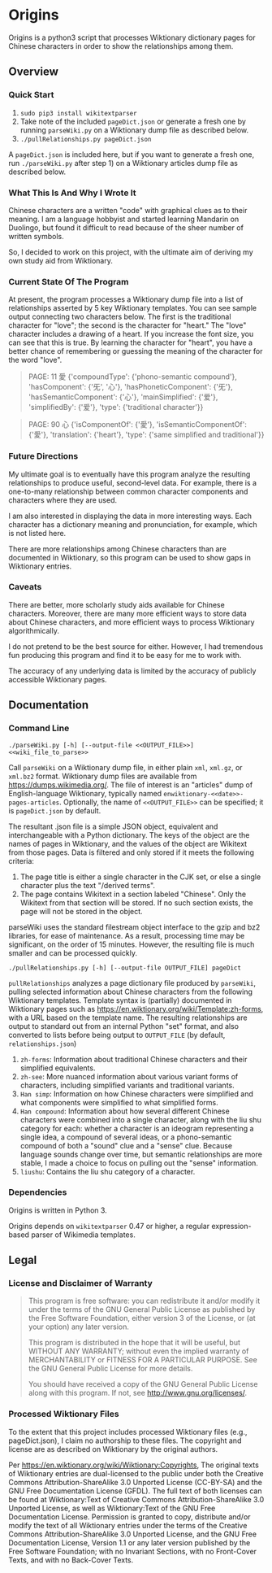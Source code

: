 # Origins

Origins is a python3 script that processes Wiktionary dictionary pages for Chinese characters in order to show the relationships among them.

## Overview
### Quick Start
1) `sudo pip3 install wikitextparser`
2) Take note of the included `pageDict.json` or generate a fresh one by running `parseWiki.py` on a Wiktionary dump
   file as described below.
3) `./pullRelationships.py pageDict.json`

A `pageDict.json` is included here, but if you want to generate a fresh one, run `./parseWiki.py` after step 1)
on a Wiktionary articles dump  file as described below.

### What This Is And Why I Wrote It
Chinese characters are a written "code" with graphical clues as to their meaning. I am a language hobbyist and started
learning Mandarin on Duolingo, but found it difficult to read because of the sheer number of written symbols.

So, I decided to work on this project, with the ultimate aim of deriving my own study aid from Wiktionary.

### Current State Of The Program
At present, the program processes a Wiktionary dump file into a list of relationships asserted by 5 key Wiktionary templates.
You can see sample output connecting two characters below. The first is the traditional character for "love"; the 
second is the character for "heart." The "love" character includes a drawing of a heart. If you increase the font size,
you can see that this is true. By learning the character for "heart", you have a better chance of remembering or guessing
the meaning of the character for the word "love".

> PAGE:  11 		 愛
{'compoundType': {'phono-semantic compound'},
'hasComponent': {'旡', '心'},
'hasPhoneticComponent': {'旡'},
'hasSemanticComponent': {'心'},
'mainSimplified': {'爱'},
'simplifiedBy': {'爱'},
'type': {'traditional character'}}

> PAGE:  90 		 心
{'isComponentOf': {'愛'},
'isSemanticComponentOf': {'愛'},
'translation': {'heart'},
'type': {'same simplified and traditional'}}

### Future Directions
My ultimate goal is to eventually have this program analyze the resulting relationships to produce useful,
second-level data. For example, there is a one-to-many relationship between common character components and characters
where they are used.

I am also interested in displaying the data in more interesting ways. Each character has a dictionary meaning and pronunciation,
for example, which is not listed here.

There are more relationships among Chinese characters than are documented in Wiktionary, so this program can be used
to show gaps in Wiktionary entries.

### Caveats

There are better, more scholarly study aids available for Chinese characters. Moreover, there are many more efficient
ways to store data about Chinese characters, and more efficient ways to process Wiktionary algorithmically.

I do not pretend to be the best source for either. However, I had tremendous fun producing this program and find it
to be easy for me to work with.

The accuracy of any underlying data is limited by the accuracy of publicly accessible Wiktionary pages.

## Documentation
### Command Line
`./parseWiki.py [-h] [--output-file <<OUTPUT_FILE>>] <<wiki_file_to_parse>>`

Call `parseWiki` on a Wiktionary dump file, in either plain `xml`, `xml.gz`, or `xml.bz2` format. Wiktionary dump files are available from
https://dumps.wikimedia.org/. The file of interest is an "articles" dump of English-language Wiktionary, typically named 
`enwiktionary-<<date>>-pages-articles`. Optionally, the name of `<<OUTPUT_FILE>>` can be specified; it is `pageDict.json` by default.

The resultant .json file is a simple JSON object, equivalent and interchangeable with a Python dictionary.
The keys of the object are the names of pages in Wiktionary, and the values of the object are Wikitext from those pages.
Data is filtered and only stored if it meets the following criteria:
1) The page title is either a single character in the CJK set, or else a single character plus the text "/derived terms".
2) The page contains Wikitext in a section labeled "Chinese". Only the Wikitext from that section will be stored. If no such section exists,
the page will not be stored in the object.
   
parseWiki uses the standard filestream object interface to the gzip and bz2 libraries, for ease of maintenance.
As a result, processing time may be significant, on the order of 15 minutes. However, the resulting file is
much smaller and can be processed quickly.

`./pullRelationships.py [-h] [--output-file OUTPUT_FILE] pageDict`

`pullRelationships` analyzes a page dictionary file produced by `parseWiki`, pulling selected information about Chinese
characters from the following Wiktionary templates. Template syntax is (partially) documented in Wiktionary pages such as
https://en.wiktionary.org/wiki/Template:zh-forms, with a URL based on the template name. The resulting relationships are
output to standard out from an internal Python "set" format, and also converted to lists before being output to
`OUTPUT_FILE` (by default, `relationships.json`)

1) `zh-forms`: Information about traditional Chinese characters and their simplified equivalents.
2) `zh-see`: More nuanced information about various variant forms of characters, including simplified variants
   and traditional variants.
3) `Han simp`: Information on how Chinese characters were simplified and what components were simplified to
   what simplified forms.
4) `Han compound`: Information about how several different Chinese characters were combined into a single character,
   along with the liu shu category for each: whether a character is an ideogram representing a single idea, a
   compound of several ideas, or a phono-semantic compound of both a "sound" clue and a "sense" clue. Because
   language sounds change over time, but semantic relationships are more stable, I made a choice to focus on pulling out
   the "sense" information.
5) `liushu`: Contains the liu shu category of a character.

### Dependencies
Origins is written in Python 3.

Origins depends on `wikitextparser` 0.47 or higher, a regular expression-based parser of Wikimedia templates. 

## Legal
### License and Disclaimer of Warranty
> This program is free software: you can redistribute it and/or modify
it under the terms of the GNU General Public License as published by
the Free Software Foundation, either version 3 of the License, or
(at your option) any later version. 
> 
> This program is distributed in the hope that it will be useful,
but WITHOUT ANY WARRANTY; without even the implied warranty of
MERCHANTABILITY or FITNESS FOR A PARTICULAR PURPOSE.  See the
GNU General Public License for more details. 
>
>You should have received a copy of the GNU General Public License
along with this program.  If not, see <http://www.gnu.org/licenses/>.
### Processed Wiktionary Files
To the extent that this project includes processed Wiktionary files (e.g., pageDict.json), I claim no authorship to
these files. The copyright and license are as described on Wiktionary by the original authors.

Per https://en.wiktionary.org/wiki/Wiktionary:Copyrights,
The original texts of Wiktionary entries are dual-licensed to the public under both the Creative Commons Attribution-ShareAlike 3.0
Unported License (CC-BY-SA) and the GNU Free Documentation License (GFDL). The full text of both licenses can be found at
Wiktionary:Text of Creative Commons Attribution-ShareAlike 3.0 Unported License, as well as Wiktionary:Text of the GNU Free Documentation License.
Permission is granted to copy, distribute and/or modify the text of all Wiktionary entries under the terms of the Creative Commons
Attribution-ShareAlike 3.0 Unported License, and the GNU Free Documentation License, Version 1.1 or any later version published by
the Free Software Foundation; with no Invariant Sections, with no Front-Cover Texts, and with no Back-Cover Texts.
